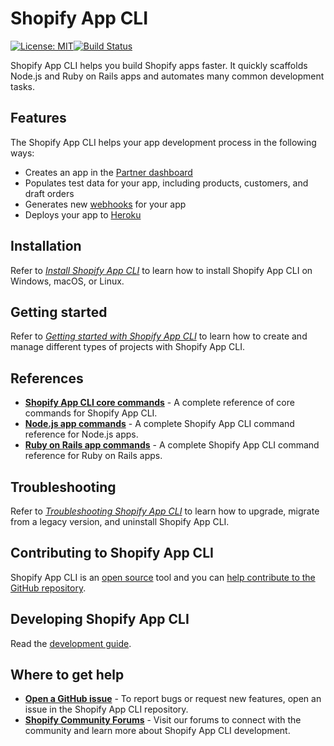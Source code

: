 # Shopify App CLI

[![License: MIT](https://img.shields.io/badge/License-MIT-green.svg)](LICENSE.md)[![Build Status](https://travis-ci.com/Shopify/shopify-app-cli.svg?token=qtPazgjyosjEEgxgq7VZ&branch=master)](https://travis-ci.com/Shopify/shopify-app-cli)

Shopify App CLI helps you build Shopify apps faster. It quickly scaffolds Node.js and Ruby on Rails apps and automates many common development tasks.

## Features

The Shopify App CLI helps your app development process in the following ways:

- Creates an app in the [Partner dashboard](https://partners.shopify.com/current/resources)
- Populates test data for your app, including products, customers, and draft orders
- Generates new [webhooks](https://shopify.dev/tutorials/manage-webhooks) for your app
- Deploys your app to [Heroku](https://www.heroku.com/)

## Installation

Refer to [*Install Shopify App CLI*](https://shopify.dev/tools/cli/installation) to learn how to install Shopify App CLI on Windows, macOS, or Linux.

## Getting started

Refer to [*Getting started with Shopify App CLI*](https://shopify.dev/tools/cli/getting-started) to learn how to create and manage different types of projects with Shopify App CLI.

## References

- **[Shopify App CLI core commands](https://shopify.dev/tools/cli/reference)** - A complete reference of core commands for Shopify App CLI.
- **[Node.js app commands](https://shopify.dev/tools/cli/reference/node-app)** - A complete Shopify App CLI command reference for Node.js apps.
- **[Ruby on Rails app commands](https://shopify.dev/tools/cli/reference/ruby-on-rails-app)** - A complete Shopify App CLI command reference for Ruby on Rails apps.

## Troubleshooting

Refer to [*Troubleshooting Shopify App CLI*](https://shopify.dev/tools/cli/getting-started) to learn how to upgrade, migrate from a legacy version, and uninstall Shopify App CLI.

## Contributing to Shopify App CLI

Shopify App CLI is an [open source](https://github.com/Shopify/shopify-app-cli/blob/master/.github/LICENSE.md) tool and you can [help contribute to the GitHub repository](https://github.com/Shopify/shopify-app-cli/blob/master/.github/CONTRIBUTING.md).

## Developing Shopify App CLI

Read the [development guide](https://github.com/Shopify/shopify-app-cli/wiki).

## Where to get help

- **[Open a GitHub issue](https://github.com/Shopify/shopify-app-cli/issues)** - To report bugs or request new features, open an issue in the Shopify App CLI repository.
- **[Shopify Community Forums](https://community.shopify.com/)** - Visit our forums to connect with the community and learn more about Shopify App CLI development.
